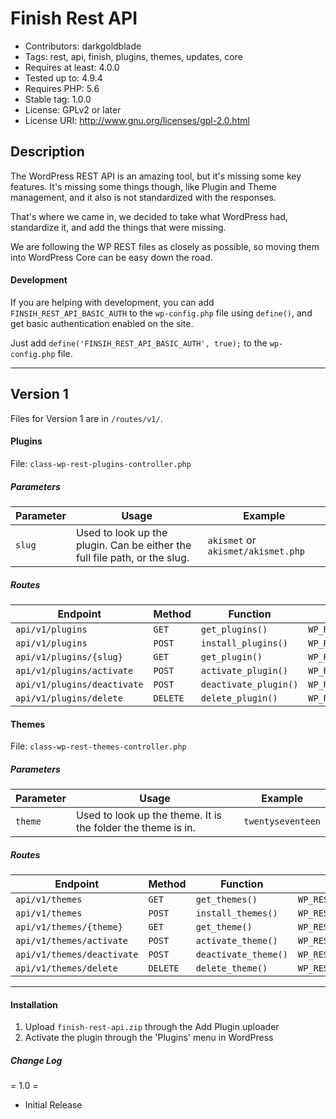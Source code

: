 
# Finish Rest API

 - Contributors: darkgoldblade
 - Tags: rest, api, finish, plugins, themes, updates, core
 - Requires at least: 4.0.0
 - Tested up to: 4.9.4
 - Requires PHP: 5.6
 - Stable tag: 1.0.0
 - License: GPLv2 or later
 - License URI: http://www.gnu.org/licenses/gpl-2.0.html

## Description

The WordPress REST API is an amazing tool, but it's missing some key features.
It's missing some things though, like Plugin and Theme management, and it also is not standardized with the responses.

That's where we came in, we decided to take what WordPress had, standardize it, and add the things that were missing.

We are following the WP REST files as closely as possible, so moving them into WordPress Core can be easy down the road.


#### Development

If you are helping with development, you can add `FINSIH_REST_API_BASIC_AUTH` to the `wp-config.php` file using `define()`, and get basic authentication enabled on the site.

Just add `define('FINSIH_REST_API_BASIC_AUTH', true);` to the `wp-config.php` file.


___

## Version 1
Files for Version 1 are in `/routes/v1/`.

#### Plugins

File: `class-wp-rest-plugins-controller.php`

##### Parameters
| Parameter | Usage | Example |
|--|--|--|
| `slug` | Used to look up the plugin. Can be either the full file path, or the slug. | `akismet` or `akismet/akismet.php` |

##### Routes

| Endpoint | Method | Function | Result |
|--|--|--|-|
| `api/v1/plugins` | `GET` | `get_plugins()` | `WP_REST_Response\|WP_Error` |
| `api/v1/plugins` | `POST` | `install_plugins()` | `WP_REST_Response\|WP_Error` |
| `api/v1/plugins/{slug}` | `GET` | `get_plugin()` | `WP_REST_Response\|WP_Error` |
| `api/v1/plugins/activate` | `POST` | `activate_plugin()` | `WP_REST_Response\|WP_Error` |
| `api/v1/plugins/deactivate` | `POST` | `deactivate_plugin()` | `WP_REST_Response\|WP_Error` |
| `api/v1/plugins/delete` | `DELETE` | `delete_plugin()` | `WP_REST_Response\|WP_Error` |

#### Themes

File: `class-wp-rest-themes-controller.php`

##### Parameters
| Parameter | Usage | Example |
|--|--|--|
| `theme` | Used to look up the theme. It is the folder the theme is in. | `twentyseventeen` |

##### Routes

| Endpoint | Method | Function | Result |
|--|--|--|-|
| `api/v1/themes` | `GET` | `get_themes()` | `WP_REST_Response\|WP_Error` |
| `api/v1/themes` | `POST` | `install_themes()` | `WP_REST_Response\|WP_Error` |
| `api/v1/themes/{theme}` | `GET` | `get_theme()` | `WP_REST_Response\|WP_Error` |
| `api/v1/themes/activate` | `POST` | `activate_theme()` | `WP_REST_Response\|WP_Error` |
| `api/v1/themes/deactivate` | `POST` | `deactivate_theme()` | `WP_REST_Response\|WP_Error` |
| `api/v1/themes/delete` | `DELETE` | `delete_theme()` | `WP_REST_Response\|WP_Error` |


____


#### Installation
1. Upload `finish-rest-api.zip` through the Add Plugin uploader
2. Activate the plugin through the 'Plugins' menu in WordPress

##### Change Log

= 1.0 =
* Initial Release
